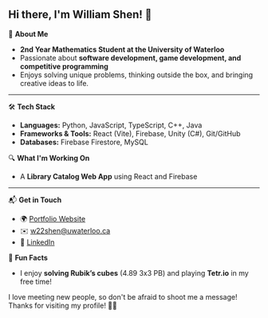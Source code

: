 ## Hi there, I'm William Shen! 👋  

🚀 **About Me**  
- **2nd Year Mathematics Student at the University of Waterloo**
- Passionate about **software development, game development, and competitive programming**
- Enjoys solving unique problems, thinking outside the box, and bringing creative ideas to life.

***

🛠 **Tech Stack**  
- **Languages:** Python, JavaScript, TypeScript, C++, Java  
- **Frameworks & Tools:** React (Vite), Firebase, Unity (C#), Git/GitHub  
- **Databases:** Firebase Firestore, MySQL  

🔍 **What I'm Working On**  
- A **Library Catalog Web App** using React and Firebase

***

📬 **Get in Touch**  
- 🌍 [Portfolio Website](https://williamrshen.github.io/website/)
- ✉️ [w22shen@uwaterloo.ca](mailto:w22shen@uwaterloo.ca)  
- 🔗 [LinkedIn](https://www.linkedin.com/in/williamrshen/)

🎲 **Fun Facts**  
- I enjoy **solving Rubik’s cubes** (4.89 3x3 PB) and playing **Tetr.io** in my free time!  

I love meeting new people, so don't be afraid to shoot me a message!
Thanks for visiting my profile! 🚀✨  
